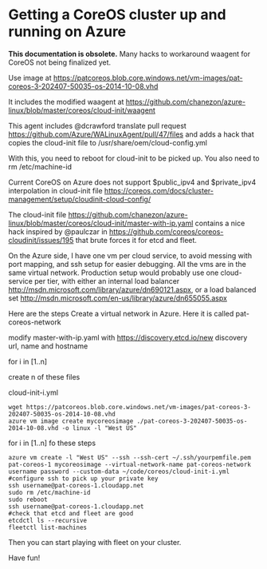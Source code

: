 # Getting a CoreOS cluster up and running on Azure

**This documentation is obsolete.**
Many hacks to workaround waagent for CoreOS not being finalized yet.

Use image at https://patcoreos.blob.core.windows.net/vm-images/pat-coreos-3-202407-50035-os-2014-10-08.vhd

It includes the modified waagent at https://github.com/chanezon/azure-linux/blob/master/coreos/cloud-init/waagent

This agent includes @dcrawford translate pull request https://github.com/Azure/WALinuxAgent/pull/47/files and adds a hack that copies the cloud-init file to /usr/share/oem/cloud-config.yml

With this, you need to reboot for cloud-init to be picked up.
You also need to rm /etc/machine-id

Current CoreOS on Azure does not support $public_ipv4 and $private_ipv4 interpolation in cloud-init file https://coreos.com/docs/cluster-management/setup/cloudinit-cloud-config/

The cloud-init file https://github.com/chanezon/azure-linux/blob/master/coreos/cloud-init/master-with-ip.yaml contains a nice hack inspired by @paulczar in https://github.com/coreos/coreos-cloudinit/issues/195 that brute forces it for etcd and fleet.

On the Azure side, I have one vm per cloud service, to avoid messing with port mapping, and ssh setup for easier debugging. All the vms are in the same virtual network. Production setup would probably use one cloud-service per tier, with either an internal load balancer http://msdn.microsoft.com/library/azure/dn690121.aspx, or a load balanced set http://msdn.microsoft.com/en-us/library/azure/dn655055.aspx

Here are the steps
Create a virtual network in Azure. Here it is called pat-coreos-network

modify master-with-ip.yaml with https://discovery.etcd.io/new discovery url, name and hostname

for i in [1..n]

create n of these files

cloud-init-i.yml

```shell
wget https://patcoreos.blob.core.windows.net/vm-images/pat-coreos-3-202407-50035-os-2014-10-08.vhd
azure vm image create mycoreosimage ./pat-coreos-3-202407-50035-os-2014-10-08.vhd -o linux -l "West US"
```
for i in [1..n] fo these steps
```shell
azure vm create -l "West US" --ssh --ssh-cert ~/.ssh/yourpemfile.pem pat-coreos-1 mycoreosimage --virtual-network-name pat-coreos-network username password --custom-data ~/code/coreos/cloud-init-i.yml
#configure ssh to pick up your private key
ssh username@pat-coreos-1.cloudapp.net
sudo rm /etc/machine-id 
sudo reboot
ssh username@pat-coreos-1.cloudapp.net
#check that etcd and fleet are good
etcdctl ls --recursive
fleetctl list-machines
```

Then you can start playing with fleet on your cluster.

Have fun!
